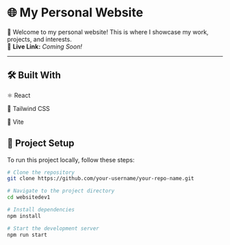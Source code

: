 # 🌐 My Personal Website

🚀 Welcome to my personal website! This is where I showcase my work, projects, and interests.  
🔗 **Live Link:** _Coming Soon!_

---
## 🛠 Built With
⚛ React

🎨 Tailwind CSS

🚀 Vite
## 📂 Project Setup

To run this project locally, follow these steps:

```bash
# Clone the repository
git clone https://github.com/your-username/your-repo-name.git

# Navigate to the project directory
cd websitedev1

# Install dependencies
npm install

# Start the development server
npm run start
